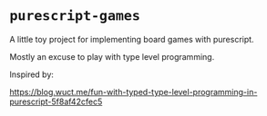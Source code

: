 # `purescript-games`

A little toy project for implementing board games with purescript.

Mostly an excuse to play with type level programming.

Inspired by:

https://blog.wuct.me/fun-with-typed-type-level-programming-in-purescript-5f8af42cfec5
